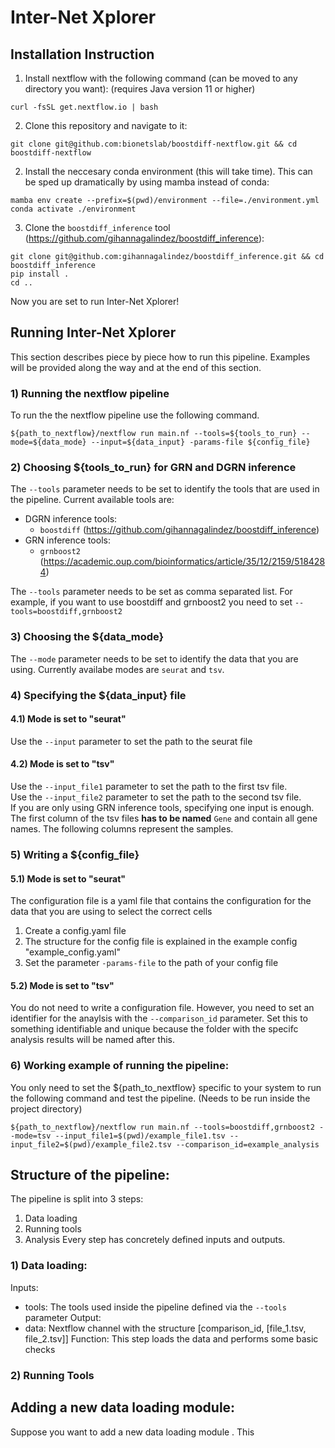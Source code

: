# Inter-Net Xplorer
## Installation Instruction 
1) Install nextflow with the following command (can be moved to any directory you want): (requires Java version 11 or higher)   
```
curl -fsSL get.nextflow.io | bash
```
2) Clone this repository and navigate to it:
```
git clone git@github.com:bionetslab/boostdiff-nextflow.git && cd boostdiff-nextflow
```
2) Install the neccesary conda environment (this will take time). This can be sped up dramatically by using mamba instead of conda:  
```
mamba env create --prefix=$(pwd)/environment --file=./environment.yml
conda activate ./environment
```   
3) Clone the `boostdiff_inference` tool (https://github.com/gihannagalindez/boostdiff_inference):
```
git clone git@github.com:gihannagalindez/boostdiff_inference.git && cd boostdiff_inference
pip install .
cd ..
```
Now you are set to run Inter-Net Xplorer!

## Running Inter-Net Xplorer
This section describes piece by piece how to run this pipeline. Examples will be provided along the way and at the end of this section.
### 1) Running the nextflow pipeline
To run the the nextflow pipeline use the following command. 
```
${path_to_nextflow}/nextflow run main.nf --tools=${tools_to_run} --mode=${data_mode} --input=${data_input} -params-file ${config_file}
```

### 2) Choosing ${tools_to_run} for GRN and DGRN inference
The `--tools` parameter needs to be set to identify the tools that are used in the pipeline. Current available tools are:
* DGRN inference tools:
  * `boostdiff` (https://github.com/gihannagalindez/boostdiff_inference)
* GRN inference tools:
  * `grnboost2` (https://academic.oup.com/bioinformatics/article/35/12/2159/5184284)

The `--tools` parameter needs to be set as comma separated list. For example, if you want to use boostdiff and grnboost2 you need to set `--tools=boostdiff,grnboost2`   

### 3) Choosing the ${data_mode}
The `--mode` parameter needs to be set to identify the data that you are using. Currently availabe modes are `seurat` and `tsv`.

### 4) Specifying the ${data_input} file 

#### 4.1) Mode is set to "seurat"
Use the `--input` parameter to set the path to the seurat file

#### 4.2) Mode is set to "tsv"
Use the `--input_file1` parameter to set the path to the first tsv file. <br />
Use the `--input_file2` parameter to set the path to the second tsv file. <br />
If you are only using GRN inference tools, specifying one input is enough. <br />
The first column of the tsv files **has to be named** `Gene` and contain all gene names. The following columns represent the samples. 

### 5) Writing a ${config_file}

#### 5.1) Mode is set to "seurat"
The configuration file is a yaml file that contains the configuration for the data that you are using to select the correct cells
1) Create a config.yaml file
2) The structure for the config file is explained in the example config "example_config.yaml"
3) Set the parameter `-params-file` to the path of your config file 

#### 5.2) Mode is set to "tsv"
You do not need to write a configuration file. However, you need to set an identifier for the anaylsis with the `--comparison_id` parameter. Set this to something identifiable and unique because the folder with the specifc analysis results will be named after this.

### 6) Working example of running the pipeline:
You only need to set the ${path_to_nextflow} specific to your system to run the following command and test the pipeline. (Needs to be run inside the project directory)
```
${path_to_nextflow}/nextflow run main.nf --tools=boostdiff,grnboost2 --mode=tsv --input_file1=$(pwd)/example_file1.tsv --input_file2=$(pwd)/example_file2.tsv --comparison_id=example_analysis
```

## Structure of the pipeline:
The pipeline is split into 3 steps:
1) Data loading
2) Running tools
3) Analysis
Every step has concretely defined inputs and outputs.
### 1) Data loading:
Inputs:
  * tools: The tools used inside the pipeline defined via the `--tools` parameter
Output:
  * data: Nextflow channel with the structure [comparison_id, [file_1.tsv, file_2.tsv]]
Function:
  This step loads the data and performs some basic checks
### 2) Running Tools

## Adding a new data loading module:
Suppose you want to add a new data loading module . This


<!-- # Settings of the pipeline
Standard settings of this pipeline:
- Data:
  - Cluster 1, 2
  - Armstrong vs Docile, Spleen, day 28
  - Armstrong vs Docile, Liver, day 10
- No. total runs of boostdiff: 10
- Settings for individual boostdiff runs:
  - no. estimators: 50
  - no. features: 1500
  - no. subsamples: 30
  - no. processes: 8
- Settings for filtering the aggregated results:
  - Top n nodes: 20 (most differntially expressed target genes between the two conditions)
  - Top n edges: 100 (highest ranking interactions between remaining genes)

# Pipeline workflow
1) Read in data
2) Run boostdiff for a no. total runs
3) Aggregate results by creating the union of all runs and average over the scores
4) Filter aggregated results based on the settings
5) Check regulatory interaction of every edge based on small linear model that is fitted on every edge 
6) Create output .html file

# Interpreting the results
Outputs:
  - This pipeline puts out a .txt file containing the data of the inferred differntial GRN
  - This pipeline puts out a .html file containing the graph representation of the inferred differential GRN (image shows part of such a differential GRN):
    - Nodes: represent the genes (annotated with the gene name)
    - Edges: 
      - 2 colours representing condition 1,2 (pink and green, see legend)
      - 4 possible edges:
        - pink fully drawn arrow  (up regulatory interaction that is stronger in condition 1)
        - pink dashed arrow       (down regulatory interaction that is stronger in condition 1)
        - green fully drawn arrow (up regulatory interaction that is stronger in condition 2)
        - green dashed arrow      (down regulatory interaction that is stronger in condition 2)

![diff_grn](diff_grn_example.png)

 -->
